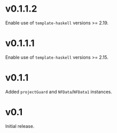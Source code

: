 # v0.1.1.2

Enable use of `template-haskell` versions >= 2.19.

# v0.1.1.1

Enable use of `template-haskell` versions >= 2.15.

# v0.1.1

Added `projectGuard` and `NFData`/`NFData1` instances.

# v0.1

Initial release.
